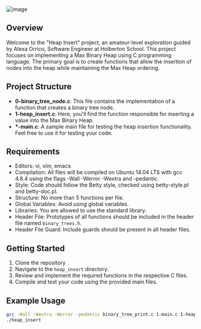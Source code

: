 ![image](https://github.com/TessierV/holbertonschool-interview/assets/113889290/01c8a4eb-f477-475c-b5f9-1b78582ee15e)

## Overview

Welcome to the "Heap Insert" project, an amateur-level exploration guided by Alexa Orrico, Software Engineer at Holberton School. This project focuses on implementing a Max Binary Heap using C programming language. The primary goal is to create functions that allow the insertion of nodes into the heap while maintaining the Max Heap ordering.

## Project Structure

- **0-binary_tree_node.c**: This file contains the implementation of a function that creates a binary tree node.
- **1-heap_insert.c**: Here, you'll find the function responsible for inserting a value into the Max Binary Heap.
- **\*-main.c**: A sample main file for testing the heap insertion functionality. Feel free to use it for testing your code.

## Requirements

- Editors: vi, vim, emacs
- Compilation: All files will be compiled on Ubuntu 14.04 LTS with gcc 4.8.4 using the flags -Wall -Werror -Wextra and -pedantic.
- Style: Code should follow the Betty style, checked using betty-style.pl and betty-doc.pl.
- Structure: No more than 5 functions per file.
- Global Variables: Avoid using global variables.
- Libraries: You are allowed to use the standard library.
- Header File: Prototypes of all functions should be included in the header file named `binary_trees.h`.
- Header File Guard: Include guards should be present in all header files.

## Getting Started

1. Clone the repository
2. Navigate to the `heap_insert` directory.
3. Review and implement the required functions in the respective C files.
4. Compile and test your code using the provided main files.

## Example Usage

```bash
gcc -Wall -Wextra -Werror -pedantic binary_tree_print.c 1-main.c 1-heap_insert.c 0-binary_tree_node.c -o heap_insert```
./heap_insert


